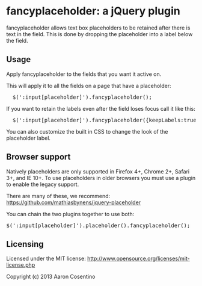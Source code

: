 # fancyplaceholder: a jQuery plugin

fancyplaceholder allows text box placeholders to be retained after there is text in the field. This is done by dropping the placeholder into a label below the field.

## Usage

Apply fancyplaceholder to the fields that you want it active on.

This will apply it to all the fields on a page that have a placeholder:

<pre>
  $(':input[placeholder]').fancyplaceholder();
</pre>

If you want to retain the labels even after the field loses focus call it like this:

<pre>
  $(':input[placeholder]').fancyplaceholder({keepLabels:true});
</pre>

You can also customize the built in CSS to change the look of the placeholder label.

## Browser support
Natively placeholders are only supported in Firefox 4+, Chrome 2+, Safari 3+, and IE 10+. To use placeholders in older browsers you must use a plugin to enable the legacy support.

There are many of these, we recommend: https://github.com/mathiasbynens/jquery-placeholder

You can chain the two plugins together to use both:
<pre>
$(':input[placeholder]').placeholder().fancyplaceholder();
</pre>

## Licensing

Licensed under the MIT license:
http://www.opensource.org/licenses/mit-license.php

Copyright (c) 2013 Aaron Cosentino